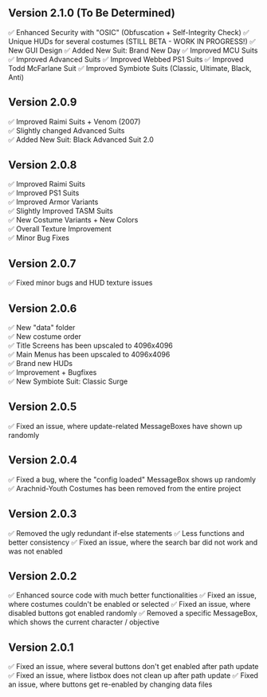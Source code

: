 ## Version 2.1.0 (To Be Determined)
✅ Enhanced Security with "OSIC" (Obfuscation + Self-Integrity Check)
✅ Unique HUDs for several costumes (STILL BETA - WORK IN PROGRESS!)
✅ New GUI Design
✅ Added New Suit: Brand New Day
✅ Improved MCU Suits
✅ Improved Advanced Suits
✅ Improved Webbed PS1 Suits
✅ Improved Todd McFarlane Suit
✅ Improved Symbiote Suits (Classic, Ultimate, Black, Anti)

## Version 2.0.9
✅ Improved Raimi Suits + Venom (2007) <br>
✅ Slightly changed Advanced Suits <br>
✅ Added New Suit: Black Advanced Suit 2.0 <br>

## Version 2.0.8
✅ Improved Raimi Suits <br>
✅ Improved PS1 Suits <br>
✅ Improved Armor Variants <br>
✅ Slightly Improved TASM Suits <br>
✅ New Costume Variants + New Colors <br>
✅ Overall Texture Improvement <br>
✅ Minor Bug Fixes

## Version 2.0.7
✅ Fixed minor bugs and HUD texture issues

## Version 2.0.6
✅ New "data" folder <br>
✅ New costume order <br>
✅ Title Screens has been upscaled to 4096x4096 <br>
✅ Main Menus has been upscaled to 4096x4096 <br>
✅ Brand new HUDs <br>
✅ Improvement + Bugfixes <br>
✅ New Symbiote Suit: Classic Surge

## Version 2.0.5
✅ Fixed an issue, where update-related MessageBoxes have shown up randomly

## Version 2.0.4
✅ Fixed a bug, where the "config loaded" MessageBox shows up randomly
✅ Arachnid-Youth Costumes has been removed from the entire project

## Version 2.0.3
✅ Removed the ugly redundant if-else statements
✅ Less functions and better consistency
✅ Fixed an issue, where the search bar did not work and was not enabled

## Version 2.0.2
✅ Enhanced source code with much better functionalities
✅ Fixed an issue, where costumes couldn't be enabled or selected
✅ Fixed an issue, where disabled buttons got enabled randomly
✅ Removed a specific MessageBox, which shows the current character / objective

## Version 2.0.1
✅ Fixed an issue, where several buttons don't get enabled after path update
✅ Fixed an issue, where listbox does not clean up after path update
✅ Fixed an issue, where buttons get re-enabled by changing data files
